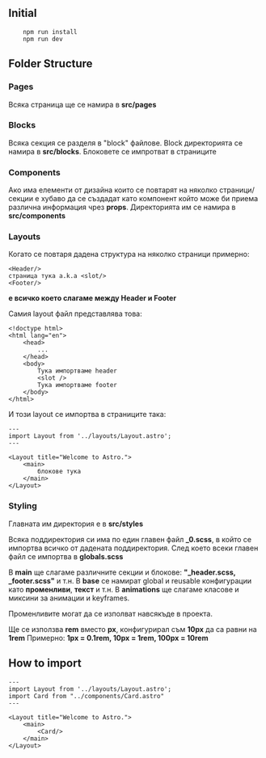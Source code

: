 ## Initial

```
    npm run install
    npm run dev
```

## Folder Structure

### Pages

Всяка страница ще се намира в **src/pages**

### Blocks

Всяка секция се разделя в "block" файлове. Block директорията се намира в **src/blocks**. Блоковете се импротват в страниците

### Components

Ако има елементи от дизайна които се повтарят на няколко страници/секции е хубаво да се създадат като компонент който може би приема различна информация чрез **props**. Директорията им се намира в **src/components**

### Layouts

Когато се повтаря дадена структура на няколко страници примерно:
```
<Header/>
страница тука a.k.a <slot/>
<Footer/>
```

**<slot/> е всичко което слагаме между Header и Footer**

Самия layout файл представлява това:
```
<!doctype html>
<html lang="en">
	<head>
        ...
	</head>
	<body>
	    Тука импортваме header
		<slot />
		Тука импортваме footer
	</body>
</html>
```

И този layout се импортва в страниците така:

```
---
import Layout from '../layouts/Layout.astro';
---

<Layout title="Welcome to Astro.">
	<main>
		блокове тука
	</main>
</Layout>
```

### Styling

Главната им директория е в **src/styles**

Всяка поддиректория си има по един главен файл **_0.scss**, в който се импортва всичко от дадената поддиректория. След което всеки главен файл се импортва в **globals.scss**

В **main** ще слагаме различните секции и блокове: **"_header.scss, _footer.scss"** и т.н.
В **base** се намират global и reusable конфигурации като **променливи**, **текст** и т.н.
В **animations** ще слагаме класове и миксини за анимации и keyframes.

Променливите могат да се изполват навсякъде в проекта.

Ще се използва **rem** вместо **px**, конфигурирал съм **10px** да са равни на **1rem**
Примерно: **1px = 0.1rem, 10px = 1rem, 100px = 10rem**

## How to import

```
---
import Layout from '../layouts/Layout.astro';
import Card from "../components/Card.astro"
---

<Layout title="Welcome to Astro.">
	<main>
		<Card/>
	</main>
</Layout>

```


